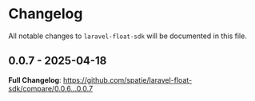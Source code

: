 # Changelog

All notable changes to `laravel-float-sdk` will be documented in this file.

## 0.0.7 - 2025-04-18

**Full Changelog**: https://github.com/spatie/laravel-float-sdk/compare/0.0.6...0.0.7

